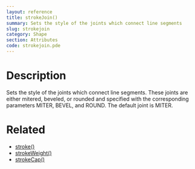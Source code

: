 ```yaml
---
layout: reference
title: strokeJoin()
summary: Sets the style of the joints which connect line segments
slug: strokejoin
category: Shape
section: Attributes
code: strokejoin.pde
---
```


# Description

Sets the style of the joints which connect line segments. These joints are either mitered, beveled, or rounded and specified with the corresponding parameters MITER, BEVEL, and ROUND. The default joint is MITER. 
# Related

- [stroke()](stroke.html)
- [strokeWeight()](strokeweight.html)
- [strokeCap()](strokecap.html)
